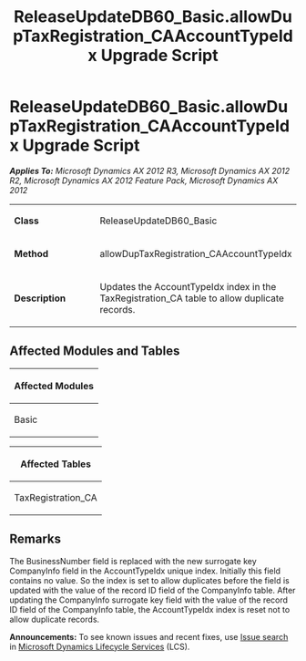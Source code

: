 ﻿---
title: ReleaseUpdateDB60_Basic.allowDupTaxRegistration_CAAccountTypeIdx Upgrade Script
TOCTitle: ReleaseUpdateDB60_Basic.allowDupTaxRegistration_CAAccountTypeIdx Upgrade Script
ms:assetid: 629703ed-2a43-1e57-b399-2d2fe81106ba
ms:mtpsurl: https://msdn.microsoft.com/en-us/library/JJ719112(v=AX.60)
ms:contentKeyID: 49708651
ms.date: 05/18/2015
mtps_version: v=AX.60
---

# ReleaseUpdateDB60\_Basic.allowDupTaxRegistration\_CAAccountTypeIdx Upgrade Script 


_**Applies To:** Microsoft Dynamics AX 2012 R3, Microsoft Dynamics AX 2012 R2, Microsoft Dynamics AX 2012 Feature Pack, Microsoft Dynamics AX 2012_

<table>
<colgroup>
<col style="width: 50%" />
<col style="width: 50%" />
</colgroup>
<tbody>
<tr class="odd">
<td><p><strong>Class</strong></p></td>
<td><p>ReleaseUpdateDB60_Basic</p></td>
</tr>
<tr class="even">
<td><p><strong>Method</strong></p></td>
<td><p>allowDupTaxRegistration_CAAccountTypeIdx</p></td>
</tr>
<tr class="odd">
<td><p><strong>Description</strong></p></td>
<td><p>Updates the AccountTypeIdx index in the TaxRegistration_CA table to allow duplicate records.</p></td>
</tr>
</tbody>
</table>


## Affected Modules and Tables

<table>
<colgroup>
<col style="width: 100%" />
</colgroup>
<thead>
<tr class="header">
<th><p>Affected Modules</p></th>
</tr>
</thead>
<tbody>
<tr class="odd">
<td><p>Basic</p></td>
</tr>
</tbody>
</table>


<table>
<colgroup>
<col style="width: 100%" />
</colgroup>
<thead>
<tr class="header">
<th><p>Affected Tables</p></th>
</tr>
</thead>
<tbody>
<tr class="odd">
<td><p>TaxRegistration_CA</p></td>
</tr>
</tbody>
</table>


## Remarks

The BusinessNumber field is replaced with the new surrogate key CompanyInfo field in the AccountTypeIdx unique index. Initially this field contains no value. So the index is set to allow duplicates before the field is updated with the value of the record ID field of the CompanyInfo table. After updating the CompanyInfo surrogate key field with the value of the record ID field of the CompanyInfo table, the AccountTypeIdx index is reset not to allow duplicate records.

  
**Announcements:** To see known issues and recent fixes, use [Issue search](http://go.microsoft.com/fwlink/?linkid=389258) in [Microsoft Dynamics Lifecycle Services](http://go.microsoft.com/fwlink/?linkid=306505) (LCS).

